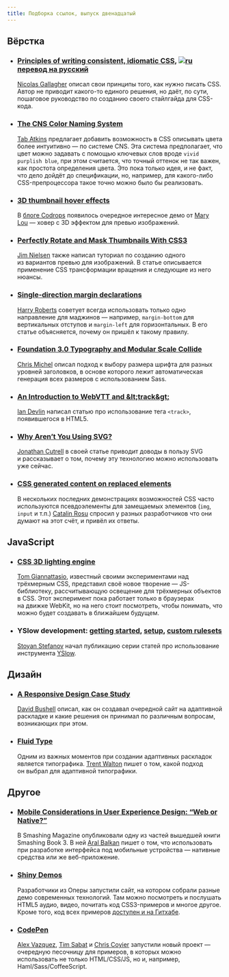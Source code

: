 ```yaml
---
title: Подборка ссылок, выпуск двенадцатый
---
```


## Вёрстка

- ### [Principles of writing consistent, idiomatic CSS](https://github.com/necolas/idiomatic-css#readme), [![ru][]перевод на русский](https://github.com/necolas/idiomatic-css/tree/master/translations/ru-RU#readme)
    [Nicolas Gallagher](https://twitter.com/necolas) описал свои принципы того, как нужно писать CSS. Автор не приводит какого-то единого решения, но даёт, по сути, пошаговое руководство по созданию своего стайлгайда для CSS-кода.

- ### [The CNS Color Naming System](http://www.xanthir.com/blog/b4JS1)
    [Tab Atkins](https://twitter.com/tabatkins) предлагает добавить возможность в CSS описывать цвета более интуитивно — по системе CNS. Эта система предполагает, что цвет можно задавать c помощью ключевых слов вроде `vivid purplish blue`, при этом считается, что точный оттенок не так важен, как простота определения цвета. Это пока только идея, и не факт, что дело дойдёт до спецификации, но, например, для какого-либо CSS-препроцессора такое точно можно было бы реализовать.

- ### [3D thumbnail hover effects](http://tympanus.net/codrops/2012/06/18/3d-thumbnail-hover-effects/)
    В [блоге Codrops](http://tympanus.net/codrops/) появилось очередное интересное демо от [Mary Lou](https://twitter.com/crnacura) — ховер с 3D эффектом для превью изображений.

- ### [Perfectly Rotate and Mask Thumbnails With CSS3](http://webdesign.tutsplus.com/tutorials/htmlcss-tutorials/perfectly-rotate-and-mask-thumbnails-with-css3/)
    [Jim Nielsen](https://twitter.com/jimniels) также написал туториал по созданию одного из вариантов превью для изображений. В статье описывается применение CSS трансформации вращения и следующие из него нюансы.

- ### [Single-direction margin declarations](http://csswizardry.com/2012/06/single-direction-margin-declarations/)
    [Harry Roberts](https://twitter.com/csswizardry) советует всегда использовать только одно направление для маджинов — например, `margin-bottom` для вертикальных отступов и `margin-left` для горизонтальных. В его статье объясняется, почему он пришёл к такому правилу.

- ### [Foundation 3.0 Typography and Modular Scale Collide](http://www.zurb.com/article/1000/foundation-30-typography-and-modular-scal)
    [Chris Michel](https://twitter.com/hatefulcrawdad) описал подход к выбору размера шрифта для разных уровней заголовков, в основе которого лежит автоматическая генерация всех размеров с использованием Sass.

- ### [An Introduction to WebVTT and &amp;lt;track&amp;gt;](http://dev.opera.com/articles/view/an-introduction-to-webvtt-and-track/)
    [Ian Devlin](https://twitter.com/iandevlin) написал статью про использование тега `<track>`, появившегося в HTML5.

- ### [Why Aren’t You Using SVG?](http://net.tutsplus.com/tutorials/why-arent-you-using-svg/)
    [Jonathan Cutrell](https://twitter.com/JCutrell) в своей статье приводит доводы в пользу SVG и рассказывает о том, почему эту технологию можно использовать уже сейчас.

- ### [CSS generated content on replaced elements](http://www.red-team-design.com/css-generated-content-replaced-elements)
    В нескольких последних демонстрациях возможностей CSS часто используются псевдоэлементы для замещаемых элементов (`img`, `input` и т.п.) [Catalin Rosu](https://twitter.com/catalinred) спросил у разных разработчиков что они думают на этот счёт, и привёл их ответы.

## JavaScript

- ### [CSS 3D lighting engine](http://photon.attasi.com/)
    [Tom Giannattasio](https://twitter.com/attasi), известный своими экспериментами над трёхмерным CSS, представил своё новое творение — JS-библиотеку, рассчитывающую освещение для трёхмерных объектов в CSS. Этот эксперимент пока работает только в браузерах на движке WebKit, но на него стоит посмотреть, чтобы понимать, что можно будет создавать в ближайшем будущем.

- ### YSlow development: [getting started](http://www.phpied.com/yslow-development-getting-started/), [setup](http://www.phpied.com/yslow-development-setup/), [custom rulesets](http://www.phpied.com/yslow-development-custom-rulesets/)
    [Stoyan Stefanov](https://twitter.com/stoyanstefanov) начал публикацию серии статей про использование инструмента [YSlow](https://github.com/marcelduran/yslow#readme).

## Дизайн

- ### [A Responsive Design Case Study](http://dbushell.com/2012/06/17/passenger-focus-responsive-web-design-case-study/)
    [David Bushell](https://twitter.com/dbushell) описал, как он создавал очередной сайт на адаптивной раскладке и какие решения он принимал по различным вопросам, возникающих при этом.

- ### [Fluid Type](http://trentwalton.com/2012/06/19/fluid-type/)
    Одним из важных моментов при создании адаптивных раскладок является типографика. [Trent Walton](https://twitter.com/TrentWalton) пишет о том, какой подход он выбрал для адаптивной типографики.

## Другое

- ### [Mobile Considerations in User Experience Design: “Web or Native?”](http://mobile.smashingmagazine.com/2012/06/18/mobile-considerations-in-user-experience-design-web-or-native/)
    В Smashing Magazine опубликовали одну из частей вышедшей книги Smashing Book 3. В ней [Aral Balkan](https://twitter.com/aral) пишет о том, что использовать при разработке интерфейса под мобильные устройства — нативные средства или же веб-приложение.

- ### [Shiny Demos](http://www.shinydemos.com/)
    Разработчики из Оперы запустили сайт, на котором собрали разные демо современных технологий. Там можно посмотреть и послушать HTML5 аудио, видео, почитать код CSS3-примеров и многое другое. Кроме того, код всех примеров [доступен и на Гитхабе](https://github.com/operasoftware/shinydemos).

- ### [CodePen](http://codepen.io)
    [Alex Vazquez](https://twitter.com/alexquez), [Tim Sabat](https://twitter.com/timsabat) и [Chris Coyier](https://twitter.com/chriscoyier) запустили новый проект — очередную песочницу для примеров, в которых можно использовать не только HTML/CSS/JS, но и, например, Haml/Sass/CoffeeScript. 

[ru]: //yandex.st/lego/_/eR1Fu5ebSTVh2d-3fhpfIIjjp4g.png
